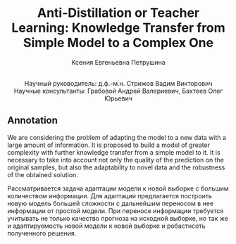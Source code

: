 <div align="center">
  <H1>
    Anti-Distillation or Teacher Learning: Knowledge Transfer from Simple Model to a Complex One
  </H1>

  Ксения Евгеньевна Петрушина
</div><br>
<div align="center">
  Научный руководитель: д.ф.-м.н. Стрижов Вадим Викторович<br>
  Научные консультанты: Грабовой Андрей Валериевич, Бахтеев Олег Юрьевич
</div>

## Annotation
We are considering the problem of adapting the model to a new data with a large amount of information. It is proposed to build a model of greater complexity with further knowledge transfer from a simple model to it. It is necessary to take into account not only the quality of the prediction on the original samples, but also the adaptability to novel data and the robustness of the obtained solution.

Рассматривается задача адаптации модели к новой выборке с большим количеством информации. Для адаптации предлагается построить новую модель большей сложности с дальнейшим переносом в нее информации от простой модели. При переносе информации требуется учитывать не только качество прогноза на исходной выборке, но так же и адаптируемость новой модели к новой выборке и робастнсоть полученного решения.
